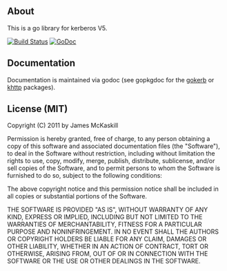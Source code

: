 About
-----
This is a go library for kerberos V5.

[![Build Status][1]][2] [![GoDoc](https://godoc.org/github.com/cention-sany/gokerb?status.png)](https://godoc.org/github.com/cention-sany/gokerb)

[1]: https://secure.travis-ci.org/jmckaskill/gokerb.png
[2]: http://www.travis-ci.org/jmckaskill/gokerb

Documentation
-------------
Documentation is maintained via godoc (see gopkgdoc for the [gokerb] or [khttp]
packages).

[gokerb]: http://gopkgdoc.appspot.com/pkg/github.com/jmckaskill/gokerb
[khttp]: http://gopkgdoc.appspot.com/pkg/github.com/jmckaskill/gokerb/khttp

License (MIT)
-------------
Copyright (C) 2011 by James McKaskill

Permission is hereby granted, free of charge, to any person obtaining a copy
of this software and associated documentation files (the "Software"), to deal
in the Software without restriction, including without limitation the rights
to use, copy, modify, merge, publish, distribute, sublicense, and/or sell
copies of the Software, and to permit persons to whom the Software is
furnished to do so, subject to the following conditions:

The above copyright notice and this permission notice shall be included in
all copies or substantial portions of the Software.

THE SOFTWARE IS PROVIDED "AS IS", WITHOUT WARRANTY OF ANY KIND, EXPRESS OR
IMPLIED, INCLUDING BUT NOT LIMITED TO THE WARRANTIES OF MERCHANTABILITY,
FITNESS FOR A PARTICULAR PURPOSE AND NONINFRINGEMENT. IN NO EVENT SHALL THE
AUTHORS OR COPYRIGHT HOLDERS BE LIABLE FOR ANY CLAIM, DAMAGES OR OTHER
LIABILITY, WHETHER IN AN ACTION OF CONTRACT, TORT OR OTHERWISE, ARISING FROM,
OUT OF OR IN CONNECTION WITH THE SOFTWARE OR THE USE OR OTHER DEALINGS IN
THE SOFTWARE.



